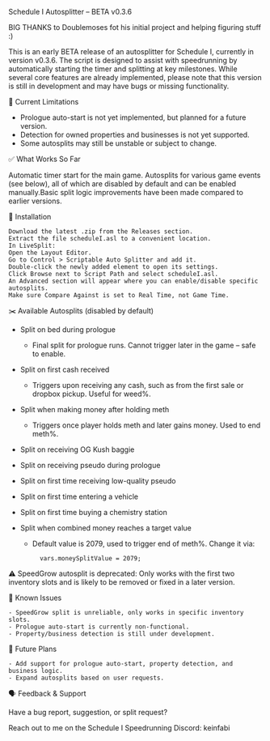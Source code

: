 Schedule I Autosplitter – BETA v0.3.6

BIG THANKS to Doublemoses fot his initial project and helping figuring stuff :)

This is an early BETA release of an autosplitter for Schedule I, currently in version v0.3.6. The script is designed to assist with speedrunning by automatically starting the timer and splitting at key milestones. While several core features are already implemented, please note that this version is still in development and may have bugs or missing functionality.

🚧 Current Limitations

- Prologue auto-start is not yet implemented, but planned for a future version.
- Detection for owned properties and businesses is not yet supported.
- Some autosplits may still be unstable or subject to change.


✅ What Works So Far

Automatic timer start for the main game.
Autosplits for various game events (see below), all of which are disabled by default and can be enabled manually.Basic split logic improvements have been made compared to earlier versions.

🔧 Installation

	Download the latest .zip from the Releases section.
	Extract the file scheduleI.asl to a convenient location.
	In LiveSplit:
	Open the Layout Editor.
	Go to Control > Scriptable Auto Splitter and add it.
	Double-click the newly added element to open its settings.
	Click Browse next to Script Path and select scheduleI.asl.
	An Advanced section will appear where you can enable/disable specific autosplits.
	Make sure Compare Against is set to Real Time, not Game Time.

✂️ Available Autosplits (disabled by default)
- Split on bed during prologue
    - Final split for prologue runs. Cannot trigger later in the game – safe to enable.

- Split on first cash received
    - Triggers upon receiving any cash, such as from the first sale or dropbox pickup. Useful for weed%.
- Split when making money after holding meth
    - Triggers once player holds meth and later gains money. Used to end meth%.
- Split on receiving OG Kush baggie
- Split on receiving pseudo during prologue
- Split on first time receiving low-quality pseudo
- Split on first time entering a vehicle
- Split on first time buying a chemistry station
- Split when combined money reaches a target value
    - Default value is 2079, used to trigger end of meth%. Change it via:

			vars.moneySplitValue = 2079;

⚠️ SpeedGrow autosplit is deprecated: Only works with the first two inventory slots and is likely to be removed or fixed in a later version.

🐞 Known Issues

    - SpeedGrow split is unreliable, only works in specific inventory slots.
    - Prologue auto-start is currently non-functional.
    - Property/business detection is still under development.

🚀 Future Plans

    - Add support for prologue auto-start, property detection, and business logic.
    - Expand autosplits based on user requests.

🗣 Feedback & Support

Have a bug report, suggestion, or split request?

Reach out to me on the Schedule I Speedrunning Discord: keinfabi

